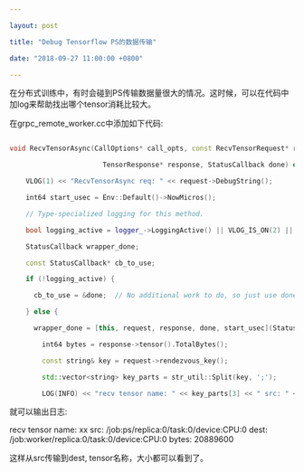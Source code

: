 ```yaml
---

layout: post

title: "Debug Tensorflow PS的数据传输"

date: "2018-09-27 11:00:00 +0800"

---
```




在分布式训练中，有时会碰到PS传输数据量很大的情况。这时候，可以在代码中加log来帮助找出哪个tensor消耗比较大。



在grpc_remote_worker.cc中添加如下代码:



```c++

void RecvTensorAsync(CallOptions* call_opts, const RecvTensorRequest* request,

                       TensorResponse* response, StatusCallback done) override {

    VLOG(1) << "RecvTensorAsync req: " << request->DebugString();

    int64 start_usec = Env::Default()->NowMicros();

    // Type-specialized logging for this method.

    bool logging_active = logger_->LoggingActive() || VLOG_IS_ON(2) || true;

    StatusCallback wrapper_done;

    const StatusCallback* cb_to_use;

    if (!logging_active) {

      cb_to_use = &done;  // No additional work to do, so just use done directly

    } else {

      wrapper_done = [this, request, response, done, start_usec](Status s) {

        int64 bytes = response->tensor().TotalBytes();

        const string& key = request->rendezvous_key();

        std::vector<string> key_parts = str_util::Split(key, ';');

        LOG(INFO) << "recv tensor name: " << key_parts[3] << " src: " << key_parts[0] << " dest: " << key_parts[2] << " bytes: " << bytes;

```





就可以输出日志:



recv tensor name: xx src: /job:ps/replica:0/task:0/device:CPU:0 dest: /job:worker/replica:0/task:0/device:CPU:0 bytes: 20889600



这样从src传输到dest, tensor名称，大小都可以看到了。


